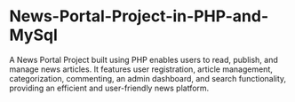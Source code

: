 # News-Portal-Project-in-PHP-and-MySql
A News Portal Project built using PHP enables users to read, publish, and manage news articles. It features user registration, article management, categorization, commenting, an admin dashboard, and search functionality, providing an efficient and user-friendly news platform.
